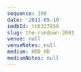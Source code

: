 ```yaml
---
sequence: 300
date: '2013-05-10'
imdbId: tt0327850
slug: the-rundown-2003
venue: null
venueNotes: null
medium: HBO HD
mediumNotes: null
---
```


